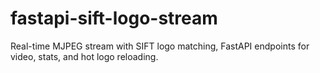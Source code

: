 # fastapi-sift-logo-stream
Real-time MJPEG stream with SIFT logo matching, FastAPI endpoints for video, stats, and hot logo reloading.
